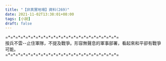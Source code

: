 ```yaml
---
title: "【非真實地場】資料(269)"
date: 2021-11-02T13:38:01+08:00
tags: [小說]
draft: false
---
```


=\*=\*=\*=\*=\*=\*=\*=\*=\*=\*=\*=\*=\*=\*=\*=\*=\*=\*=\*=\*=\*=\*=  
按兵不雲--止住軍隊，不提及戰爭。形容無聲息的軍事部署，看起來和平卻有戰爭可能。       
=\*=\*=\*=\*=\*=\*=\*=\*=\*=\*=\*=\*=\*=\*=\*=\*=\*=\*=\*=\*=\*=\*=  